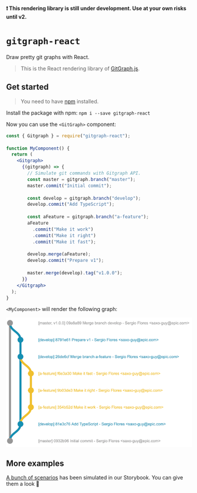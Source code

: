 **❗ This rendering library is still under development. Use at your own risks until v2.**

# `gitgraph-react`

Draw pretty git graphs with React.

> This is the React rendering library of [GitGraph.js][gitgraph-repo].

## Get started

> You need to have [npm][get-npm] installed.

Install the package with npm: `npm i --save gitgraph-react`

Now you can use the `<GitGraph>` component:

```jsx
const { Gitgraph } = require("gitgraph-react");

function MyComponent() {
  return (
    <Gitgraph>
      {(gitgraph) => {
        // Simulate git commands with Gitgraph API.
        const master = gitgraph.branch("master");
        master.commit("Initial commit");

        const develop = gitgraph.branch("develop");
        develop.commit("Add TypeScript");

        const aFeature = gitgraph.branch("a-feature");
        aFeature
          .commit("Make it work")
          .commit("Make it right")
          .commit("Make it fast");

        develop.merge(aFeature);
        develop.commit("Prepare v1");

        master.merge(develop).tag("v1.0.0");
      }}
    </Gitgraph>
  );
}
```

`<MyComponent>` will render the following graph:

![Example of usage](./assets/example-usage.png)

## More examples

[A bunch of scenarios][stories] has been simulated in our Storybook. You can give them a look 👀

[get-npm]: https://www.npmjs.com/get-npm
[gitgraph-repo]: https://github.com/nicoespeon/gitgraph.js/
[stories]: https://github.com/nicoespeon/gitgraph.js/tree/master/packages/gitgraph-react/src/stories
